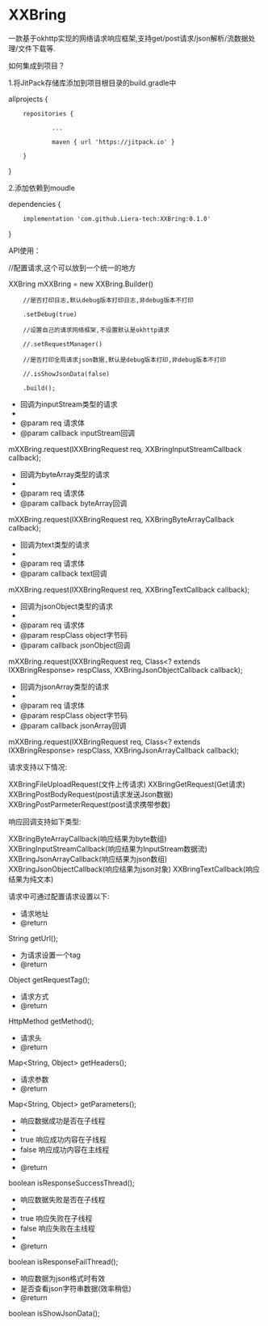 # XXBring
一款基于okhttp实现的网络请求响应框架,支持get/post请求/json解析/流数据处理/文件下载等.

如何集成到项目？

1.将JitPack存储库添加到项目根目录的build.gradle中

allprojects {

        repositories {
        
                ...
                
                maven { url 'https://jitpack.io' }
                
        }
        
}


2.添加依赖到moudle


dependencies {

        implementation 'com.github.Liera-tech:XXBring:0.1.0'
        
}


API使用：

//配置请求,这个可以放到一个统一的地方

XXBring mXXBring = new XXBring.Builder()

        //是否打印日志,默认debug版本打印日志,非debug版本不打印
        
        .setDebug(true)
        
        //设置自己的请求网络框架,不设置默认是okhttp请求
        
        //.setRequestManager()
        
        //是否打印全局请求json数据,默认是debug版本打印,非debug版本不打印
        
        //.isShowJsonData(false)
        
        .build();


 * 回调为inputStream类型的请求
 *
 * @param req      请求体
 * @param callback inputStream回调
 
mXXBring.request(IXXBringRequest req, XXBringInputStreamCallback callback);



 * 回调为byteArray类型的请求
 *
 * @param req      请求体
 * @param callback byteArray回调
 
mXXBring.request(IXXBringRequest req, XXBringByteArrayCallback callback);



 * 回调为text类型的请求
 *
 * @param req      请求体
 * @param callback text回调
 
mXXBring.request(IXXBringRequest req, XXBringTextCallback callback);



 * 回调为jsonObject类型的请求
 *
 * @param req       请求体
 * @param respClass object字节码
 * @param callback  jsonObject回调
 
mXXBring.request(IXXBringRequest req, Class<? extends IXXBringResponse> respClass, XXBringJsonObjectCallback callback);



 * 回调为jsonArray类型的请求
 *
 * @param req       请求体
 * @param respClass object字节码
 * @param callback  jsonArray回调
 
mXXBring.request(IXXBringRequest req, Class<? extends IXXBringResponse> respClass, XXBringJsonArrayCallback callback);



请求支持以下情况:

XXBringFileUploadRequest(文件上传请求)
XXBringGetRequest(Get请求)
XXBringPostBodyRequest(post请求发送Json数据)
XXBringPostParmeterRequest(post请求携带参数)


响应回调支持如下类型:

XXBringByteArrayCallback(响应结果为byte数组)
XXBringInputStreamCallback(响应结果为InputStream数据流)
XXBringJsonArrayCallback(响应结果为json数组)
XXBringJsonObjectCallback(响应结果为json对象)
XXBringTextCallback(响应结果为纯文本)


请求中可通过配置请求设置以下:

 * 请求地址
 * @return
 
String getUrl();



 * 为请求设置一个tag
 * @return
 
Object getRequestTag();



 * 请求方式
 * @return
 
HttpMethod getMethod();



 * 请求头
 * @return
 
Map<String, Object> getHeaders();



 * 请求参数
 * @return
 
Map<String, Object> getParameters();



 * 响应数据成功是否在子线程
 *
 * true 响应成功内容在子线程
 * false 响应成功内容在主线程
 *
 * @return
 
boolean isResponseSuccessThread();



 * 响应数据失败是否在子线程
 *
 * true 响应失败在子线程
 * false 响应失败在主线程
 *
 * @return
 
boolean isResponseFailThread();



 * 响应数据为json格式时有效
 * 是否查看json字符串数据(效率稍低)
 * @return
 
boolean isShowJsonData();
